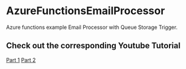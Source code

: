 # AzureFunctionsEmailProcessor
Azure functions example Email Processor with Queue Storage Trigger.

## Check out the corresponding Youtube Tutorial

[Part 1](https://youtu.be/sOjFtyZv_vs)
[Part 2](https://youtu.be/kHKiXBTEIa4)
